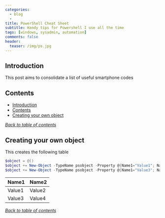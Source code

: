 ```yaml
---
categories:
  - blog
  - 
title: PowerShell Cheat Sheet
subtitle: Handy tips for Powershell I use all the time
tags: [windows, sysadmin, automation]
comments: false
header:
  teaser: /img/ps.jpg
---
```


## Introduction

This post aims to consolidate a list of useful smartphone codes

## Contents

- [Introduction](#introduction)
- [Contents](#contents)
- [Creating your own object](#creating-your-own-object)

[*Back to table of contents*](#contents)

## Creating your own object

This creates the following table

```PowerShell
$object = @()
$object += New-Object -TypeName psobject -Property @{Name1="Value1"; Name2="Value2"}
$object += New-Object -TypeName psobject -Property @{Name1="Value3"; Name2="Value4"}

```

Name1 | Name2
----- |  -----
Value1 | Value2
Value3 | Value4

[*Back to table of contents*](#contents)
